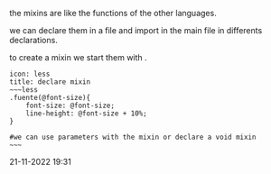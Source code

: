 the mixins are like the functions of the other languages.

we can declare them in a file and import in the main file in differents declarations.

to create a mixin we start them with .

```ad-info
icon: less
title: declare mixin
~~~less
.fuente(@font-size){
    font-size: @font-size;
    line-height: @font-size + 10%;
}

#we can use parameters with the mixin or declare a void mixin
~~~

```
21-11-2022 19:31
